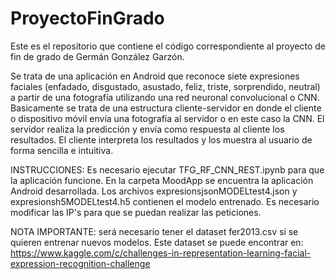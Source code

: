 # ProyectoFinGrado
Este es el repositorio que contiene el código correspondiente al proyecto de fin de grado de Germán González Garzón.

Se trata de una aplicación en Android que reconoce siete expresiones faciales (enfadado, disgustado, asustado, feliz, triste, sorprendido, neutral) a partir de una fotografía utilizando una red neuronal convolucional o CNN.
Basicamente se trata de una estructura cliente-servidor en donde el cliente o dispositivo móvil envía una fotografía al servidor o en este caso la CNN. El servidor realiza la predicción y envía como respuesta al cliente los resultados. El cliente interpreta los resultados y los muestra al usuario de forma sencilla e intuitiva.

INSTRUCCIONES:
Es necesario ejecutar TFG_RF_CNN_REST.ipynb para que la aplicación funcione.
En la carpeta MoodApp se encuentra la aplicación Android desarrollada.
Los archivos expresionsjsonMODELtest4.json y expresionsh5MODELtest4.h5 contienen el modelo entrenado.
Es necesario modificar las IP's para que se puedan realizar las peticiones.

NOTA IMPORTANTE: será necesario tener el dataset fer2013.csv si se quieren entrenar nuevos modelos. Este dataset se puede encontrar en: https://www.kaggle.com/c/challenges-in-representation-learning-facial-expression-recognition-challenge
